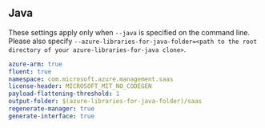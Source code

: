 ## Java

These settings apply only when `--java` is specified on the command line.
Please also specify `--azure-libraries-for-java-folder=<path to the root directory of your azure-libraries-for-java clone>`.

``` yaml $(java)
azure-arm: true
fluent: true
namespace: com.microsoft.azure.management.saas
license-header: MICROSOFT_MIT_NO_CODEGEN
payload-flattening-threshold: 1
output-folder: $(azure-libraries-for-java-folder)/saas
regenerate-manager: true
generate-interface: true
```
